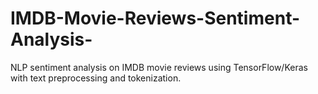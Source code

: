 # IMDB-Movie-Reviews-Sentiment-Analysis-
NLP sentiment analysis on IMDB movie reviews using TensorFlow/Keras with text preprocessing and tokenization.
